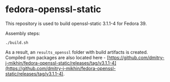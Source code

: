 # fedora-openssl-static

This repository is used to build openssl-static 3.1.1-4 for Fedora 39.

Assembly steps:
```Shell
./build.sh
```
As a result, an `results_openssl` folder with build artifacts is created.
Compiled rpm packages are also located here - [https://github.com/dmitry-j-mikhin/fedora-openssl-static/releases/tag/v3.1.1-4](https://github.com/dmitry-j-mikhin/fedora-openssl-static/releases/tag/v3.1.1-4).
